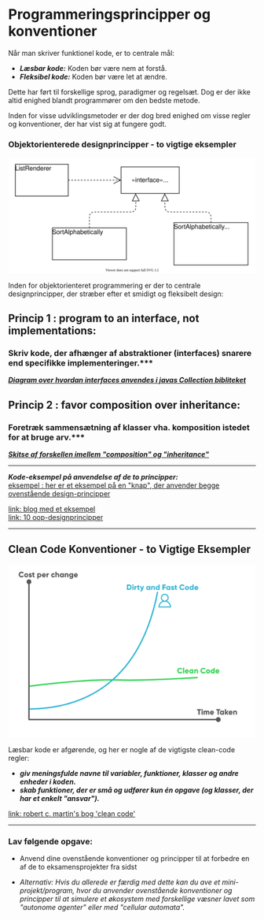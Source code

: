 # Programmeringsprincipper og konventioner
Når man skriver funktionel kode, er to centrale mål:

- ***Læsbar kode:*** Koden bør være nem at forstå.
- ***Fleksibel kode:*** Koden bør være let at ændre.

Dette har ført til forskellige sprog, paradigmer og regelsæt. Dog er der ikke altid enighed blandt programmører om den bedste metode.

Inden for visse udviklingsmetoder er der dog bred enighed om visse regler og konventioner, der har vist sig at fungere godt.

### Objektorienterede designprincipper - to vigtige eksempler

![](pic_diagram-04.svg)

Inden for objektorienteret programmering er der to centrale designprincipper, der stræber efter et smidigt og fleksibelt design:

## Princip 1 : program to an interface, not implementations: 
### Skriv kode, der afhænger af abstraktioner (interfaces) snarere end specifikke implementeringer.***

[***Diagram over hvordan interfaces anvendes i javas Collection bibliteket***](pic_CollectionsInterfaces.png)


## Princip 2 : favor composition over inheritance:
### Foretræk sammensætning af klasser vha. komposition istedet for at bruge arv.***

[***Skitse af forskellen imellem "composition" og "inheritance"***](pic_IvsC.png)


-------------------------------------------------------------------------------------------------------------------------------

***Kode-eksempel på anvendelse af de to principper:***   
[eksempel : her er et eksempel på en "knap", der anvender begge ovenstående design-principper](kode_eksempel_oop_design.md)

[link: blog med et eksempel](https://dmitripavlutin.com/interface-vs-implementation/)     
[link: 10 oop-designprincipper](https://hackernoon.com/10-oop-design-principles-every-programmer-should-know-f187436caf65) 

-------------------------------------------------------------------------------------------------------------------------------


## Clean Code Konventioner - to Vigtige Eksempler

![](pic_cleancode_graph.png)

Læsbar kode er afgørende, og her er nogle af de vigtigste clean-code regler:

- ***giv meningsfulde navne til variabler, funktioner, klasser og andre enheder i koden.***
- ***skab funktioner, der er små og udfører kun én opgave (og klasser, der har et enkelt "ansvar").***

[link: robert c. martin's bog 'clean code'](https://csiitian.blog/clean-code-by-robert-c-martin-book-summary-32690db5e75b)

--------------------------------------------------------

### Lav følgende opgave:

- Anvend dine ovenstående konventioner og principper til at forbedre en af de to eksamensprojekter fra sidst

- *Alternativ: Hvis du allerede er færdig med dette kan du ave et mini-projekt/program, hvor du anvender ovenstående konventioner og principper til at simulere et økosystem med forskellige væsner lavet som "autonome agenter" eller med "cellular automata".*  